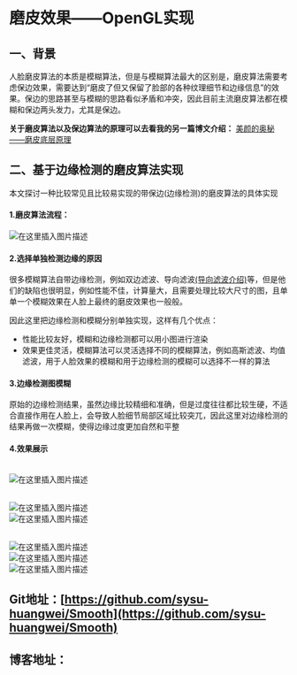 
# 磨皮效果——OpenGL实现
## 一、背景
人脸磨皮算法的本质是模糊算法，但是与模糊算法最大的区别是，磨皮算法需要考虑保边效果，需要达到“磨皮了但又保留了脸部的各种纹理细节和边缘信息”的效果。保边的思路甚至与模糊的思路看似矛盾和冲突，因此目前主流磨皮算法都在模糊和保边两头发力，尤其是保边。

**关于磨皮算法以及保边算法的原理可以去看我的另一篇博文介绍：**
[美颜的奥秘——磨皮底层原理](https://blog.csdn.net/q345911572/article/details/119901671)

## 二、基于边缘检测的磨皮算法实现
本文探讨一种比较常见且比较易实现的带保边(边缘检测)的磨皮算法的具体实现

#### 1.磨皮算法流程：
![在这里插入图片描述](https://img-blog.csdnimg.cn/9d93a6845f814970aa38625ef061fafd.png)
#### 2.选择单独检测边缘的原因
很多模糊算法自带边缘检测，例如双边滤波、导向滤波[(导向滤波介绍)](https://blog.csdn.net/q345911572/article/details/128799773)等，但是他们的缺陷也很明显，例如性能不佳，计算量大，且需要处理比较大尺寸的图，且单单一个模糊效果在人脸上最终的磨皮效果也一般般。

因此这里把边缘检测和模糊分别单独实现，这样有几个优点：
* 性能比较友好，模糊和边缘检测都可以用小图进行渲染
* 效果更佳灵活，模糊算法可以灵活选择不同的模糊算法，例如高斯滤波、均值滤波，用于人脸效果的模糊和用于边缘检测的模糊可以选择不一样的算法

#### 3.边缘检测图模糊
原始的边缘检测结果，虽然边缘比较精细和准确，但是过度往往都比较生硬，不适合直接作用在人脸上，会导致人脸细节局部区域比较突兀，因此这里对边缘检测的结果再做一次模糊，使得边缘过度更加自然和平整

#### 4.效果展示
<br>![在这里插入图片描述](https://img-blog.csdnimg.cn/de425593578c46dfbeb23be7d6e0a10f.png)

<br>![在这里插入图片描述](https://img-blog.csdnimg.cn/d114964a05d443b69df58553d6b273a0.png)
<br>![在这里插入图片描述](https://img-blog.csdnimg.cn/844fba91ae2c41e79d13b9b352a00064.png)


<br>![在这里插入图片描述](https://img-blog.csdnimg.cn/f6bdb73117eb46ac85b22d2b3a5b0f6b.gif)
<br>![在这里插入图片描述](https://img-blog.csdnimg.cn/66db7a5301ec466fa9c6bd60e26a3d3b.gif)
<br>![在这里插入图片描述](https://img-blog.csdnimg.cn/b87376e25b9b44b3b02cab9259471a43.gif)

## Git地址：[https://github.com/sysu-huangwei/Smooth](https://github.com/sysu-huangwei/Smooth)
## 博客地址：
